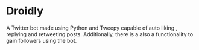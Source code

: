 # Droidly
A Twitter bot made using Python and Tweepy capable of auto liking , replying and retweeting posts. Additionally, there is a also a functionality to gain followers using the bot.
